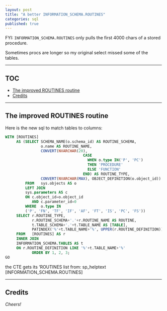 ```yaml
---
layout: post
title: "A better INFORMATION_SCHEMA.ROUTINES"
categories: sql 
published: true
---
```


FYI: `INFORMATION_SCHEMA.ROUTINES` only pulls the first 4000 chars of a stored procedure.

Sometimes procs are longer so my original select missed some of the tables.

----------------------------------------

## TOC ##

+ [The improved ROUTINES routine](#The-improved-ROUTINES-routine)
+ [Credits](#Credits)

----------------------------------------

## The improved ROUTINES routine ##

Here is the new sql to match tables to columns:

```sql
WITH [ROUTINES]
     AS (SELECT SCHEMA_NAME(o.schema_id) AS ROUTINE_SCHEMA,
                o.name AS ROUTINE_NAME,
                CONVERT(NVARCHAR(20),
                                   CASE
                                     WHEN o.type IN('P', 'PC')
                                     THEN 'PROCEDURE'
                                     ELSE 'FUNCTION'
                                   END) AS ROUTINE_TYPE,
                CONVERT(NVARCHAR(MAX), OBJECT_DEFINITION(o.object_id)) AS ROUTINE_DEFINITION
         FROM   sys.objects AS o
         LEFT JOIN
         sys.parameters AS c
         ON c.object_id=o.object_id
            AND c.parameter_id=0
         WHERE  o.type IN
         ('P', 'FN', 'TF', 'IF', 'AF', 'FT', 'IS', 'PC', 'FS'))
     SELECT r.ROUTINE_TYPE,
            r.ROUTINE_SCHEMA+'.'+r.ROUTINE_NAME AS ROUTINE,
            t.TABLE_SCHEMA+'.'+t.TABLE_NAME AS [TABLE],
            PATINDEX('%'+t.TABLE_NAME+'%', UPPER(r.ROUTINE_DEFINITION))
     FROM   [ROUTINES] AS r
     INNER JOIN
     INFORMATION_SCHEMA.TABLES AS t
     ON r.ROUTINE_DEFINITION LIKE '%'+t.TABLE_NAME+'%'
            ORDER BY 1, 2, 3;
GO
```

the CTE gets its ‘ROUTINES list from:
sp_helptext [INFORMATION_SCHEMA.ROUTINES]

----------------------------------------

## Credits ##

_Cheers!_
